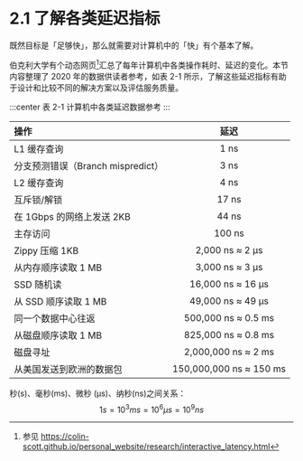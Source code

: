 # 2.1 了解各类延迟指标

既然目标是「足够快」，那么就需要对计算机中的「快」有个基本了解。

伯克利大学有个动态网页[^1]汇总了每年计算机中各类操作耗时、延迟的变化。本节内容整理了 2020 年的数据供读者参考，如表 2-1 所示，了解这些延迟指标有助于设计和比较不同的解决方案以及评估服务质量。


:::center
表 2-1 计算机中各类延迟数据参考
:::

操作|延迟
:---|:--:|
L1 缓存查询| 1 ns
分支预测错误（Branch mispredict）| 3 ns
L2 缓存查询 | 4 ns
互斥锁/解锁 | 17 ns
在 1Gbps 的网络上发送 2KB | 44 ns
主存访问 | 100 ns
Zippy 压缩 1KB | 2,000 ns ≈ 2 μs
从内存顺序读取 1 MB | 3,000 ns ≈ 3 μs
SSD 随机读 | 16,000 ns  ≈ 16 μs
从 SSD 顺序读取 1 MB | 49,000 ns  ≈ 49 μs
同一个数据中心往返 | 500,000 ns  ≈ 0.5 ms
从磁盘顺序读取 1 MB | 825,000 ns  ≈ 0.8 ms
磁盘寻址 | 2,000,000 ns ≈ 2 ms
从美国发送到欧洲的数据包 | 150,000,000 ns ≈ 150 ms


秒(s)、毫秒(ms)、微秒 (μs)、纳秒(ns)之间关系：
$$
1s = 10{^3}ms=10{^6}μs=10{^9}ns
$$


[^1]: 参见 https://colin-scott.github.io/personal_website/research/interactive_latency.html